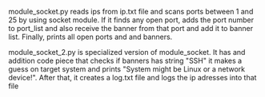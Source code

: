 module_socket.py reads ips from ip.txt file and scans ports between 1 and 25 by using socket module. If it finds any open port, adds the port number to port_list and also receive the banner from that port and add it to banner list. Finally, prints all open ports and and banners.

module_socket_2.py is specialized version of module_socket. It has and addition code piece that checks if banners has string "SSH" it makes a guess on target system and prints "System might be Linux or a network device!". After that, it creates a log.txt file and logs the ip adresses into that file
